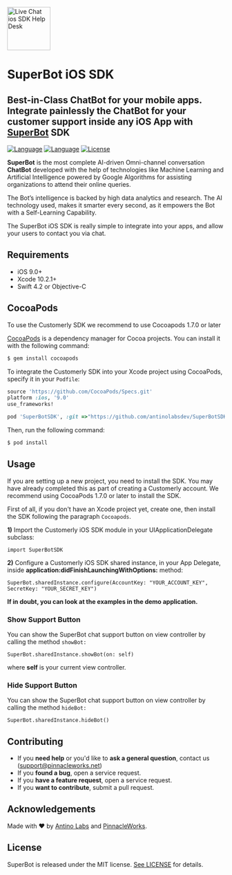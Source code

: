 <p align="left">
<a href="https://pinnacle.works">
  <img src="https://pinnacle.works/site/wp-content/uploads/revslider/home-w/superbots-1.png" height="100" alt="Live Chat ios SDK Help Desk"></a>
</p>
<h1>SuperBot iOS SDK</h1>
<h2> Best-in-Class ChatBot for your mobile apps. Integrate painlessly the ChatBot for your customer support inside any iOS App with <a href="https://pinnacle.works/solutions/superbot/">SuperBot</a> SDK </h2>

  [![Language](https://img.shields.io/badge/Swift-5-orange.svg)]()
  [![Language](https://img.shields.io/badge/Objective--C-compatible-blue.svg)]()
  [![License](https://img.shields.io/badge/license-Apache%20License%202.0-red.svg)]()
  
**SuperBot** is the most complete AI-driven Omni-channel conversation **ChatBot** developed with the help of technologies like Machine Learning and Artificial Intelligence powered by Google Algorithms for assisting organizations to attend their online queries.

The Bot’s intelligence is backed by high data analytics and research. The AI technology used, makes it smarter every second, as it empowers the Bot with a Self-Learning Capability.

The SuperBot iOS SDK is really simple to integrate into your apps, and allow your users to contact you via chat.

## Requirements

- iOS 9.0+
- Xcode 10.2.1+
- Swift 4.2 or Objective-C

## CocoaPods

To use the Customerly SDK we recommend to use Cocoapods 1.7.0 or later

[CocoaPods](http://cocoapods.org) is a dependency manager for Cocoa projects. You can install it with the following command:

```bash
$ gem install cocoapods
```

To integrate the Customerly SDK into your Xcode project using CocoaPods, specify it in your `Podfile`:


```ruby
source 'https://github.com/CocoaPods/Specs.git'
platform :ios, '9.0'
use_frameworks!

pod 'SuperBotSDK', :git =>"https://github.com/antinolabsdev/SuperBotSDK.git"
```

Then, run the following command:

```bash
$ pod install
```

## Usage
If you are setting up a new project, you need to install the SDK. You may have already completed this as part of creating a Customerly account. We recommend using CocoaPods 1.7.0 or later to install the SDK.

First of all, if you don't have an Xcode project yet, create one, then install the SDK following the paragraph `Cocoapods`.

**1)** Import the Customerly iOS SDK module in your UIApplicationDelegate subclass:

```
import SuperBotSDK
```
**2)** Configure a Customerly iOS SDK shared instance, in your App Delegate, inside **application:didFinishLaunchingWithOptions:** method:

```
SuperBot.sharedInstance.configure(AccountKey: "YOUR_ACCOUNT_KEY", SecretKey: "YOUR_SECRET_KEY")
```

**If in doubt, you can look at the examples in the demo application.**

### Show Support Button
You can show the SuperBot chat support button on view controller by calling the method `showBot:`

```
SuperBot.sharedInstance.showBot(on: self)
```
where **self** is your current view controller.


### Hide Support Button
You can show the SuperBot chat support button on view controller by calling the method `hideBot:`

```
SuperBot.sharedInstance.hideBot()
```

## Contributing

- If you **need help** or you'd like to **ask a general question**, contact us (support@pinnacleworks.net)
- If you **found a bug**, open a service request.
- If you **have a feature request**, open a service request.
- If you **want to contribute**, submit a pull request.


## Acknowledgements

Made with ❤️ by [Antino Labs](https://www.antino.io/) and [PinnacleWorks](https://pinnacle.works/).


## License
SuperBot is released under the MIT license. [See LICENSE](https://github.com/antinolabsdev/SuperBotSDK/blob/master/LICENSE) for details.
